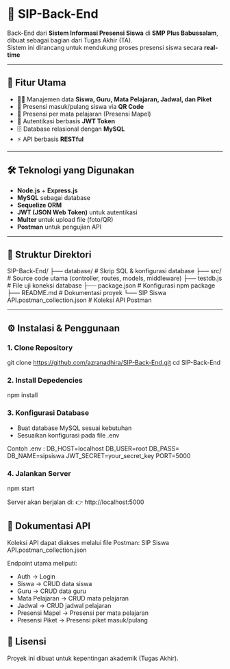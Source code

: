 # 📘 SIP-Back-End

Back-End dari **Sistem Informasi Presensi Siswa** di **SMP Plus Babussalam**, dibuat sebagai bagian dari Tugas Akhir (TA).  
Sistem ini dirancang untuk mendukung proses presensi siswa secara **real-time**

---

## 🚀 Fitur Utama
- 👩‍🏫 Manajemen data **Siswa, Guru, Mata Pelajaran, Jadwal, dan Piket**
- 📌 Presensi masuk/pulang siswa via **QR Code**
- 📌 Presensi per mata pelajaran (Presensi Mapel)
- 🔐 Autentikasi berbasis **JWT Token**
- 🗄️ Database relasional dengan **MySQL**
- ⚡ API berbasis **RESTful**

---

## 🛠️ Teknologi yang Digunakan
- **Node.js** + **Express.js**
- **MySQL** sebagai database
- **Sequelize ORM**
- **JWT (JSON Web Token)** untuk autentikasi
- **Multer** untuk upload file (foto/QR)
- **Postman** untuk pengujian API

---

## 📂 Struktur Direktori
SIP-Back-End/
├── database/ # Skrip SQL & konfigurasi database
├── src/ # Source code utama (controller, routes, models, middleware)
├── testdb.js # File uji koneksi database
├── package.json # Konfigurasi npm package
├── README.md # Dokumentasi proyek
└── SIP Siswa API.postman_collection.json # Koleksi API Postman

---

## ⚙️ Instalasi & Penggunaan

### 1. Clone Repository

git clone https://github.com/azranadhira/SIP-Back-End.git
cd SIP-Back-End

### 2. Install Depedencies

npm install

### 3. Konfigurasi Database 

- Buat database MySQL sesuai kebutuhan
- Sesuaikan konfigurasi pada file .env

Contoh .env : 
DB_HOST=localhost
DB_USER=root
DB_PASS=
DB_NAME=sipsiswa
JWT_SECRET=your_secret_key
PORT=5000

### 4. Jalankan Server 

npm start 

Server akan berjalan di:
👉 http://localhost:5000

## 📡 Dokumentasi API

Koleksi API dapat diakses melalui file Postman:
SIP Siswa API.postman_collection.json

Endpoint utama meliputi:

- Auth → Login
- Siswa → CRUD data siswa
- Guru → CRUD data guru
- Mata Pelajaran → CRUD mata pelajaran
- Jadwal → CRUD jadwal pelajaran
- Presensi Mapel → Presensi per mata pelajaran
- Presensi Piket → Presensi piket masuk/pulang

## 📜 Lisensi

Proyek ini dibuat untuk kepentingan akademik (Tugas Akhir).

